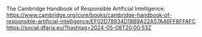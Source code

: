 The Cambridge Handbook of Responsible Artificial Intelligence: https://www.cambridge.org/core/books/cambridge-handbook-of-responsible-artificial-intelligence/EF02D78934D18B9A22A57A46FF8FFAFC https://social.dfaria.eu/?hashtag=2024-05-08T20:00:53Z